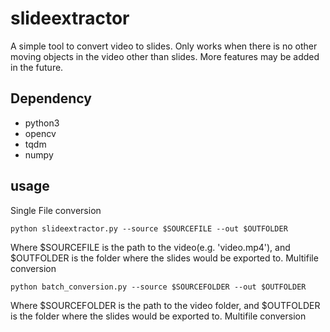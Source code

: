 # slideextractor
A simple tool to convert video to slides. Only works when there is no other moving objects in the video other than slides. More features may be added in the future. 

## Dependency 
- python3
- opencv
- tqdm
- numpy 

## usage
Single File conversion
```
python slideextractor.py --source $SOURCEFILE --out $OUTFOLDER 
```
Where $SOURCEFILE is the path to the video(e.g. 'video.mp4'), and $OUTFOLDER is the folder where the slides would be exported to. 
Multifile conversion
```
python batch_conversion.py --source $SOURCEFOLDER --out $OUTFOLDER 
```
Where $SOURCEFOLDER is the path to the video folder, and $OUTFOLDER is the folder where the slides would be exported to. 
Multifile conversion